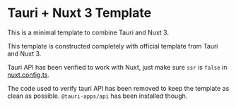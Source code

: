 # Tauri + Nuxt 3 Template

This is a minimal template to combine Tauri and Nuxt 3.

This template is constructed completely with official template from Tauri and Nuxt 3.

Tauri API has been verified to work with Nuxt, just make sure `ssr` is `false` in [nuxt.config.ts](./nuxt.config.ts). 

The code used to verify tauri API has been removed to keep the template as clean as possible. `@tauri-apps/api` has been installed though.

